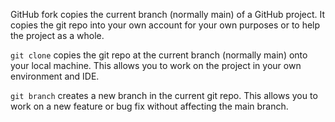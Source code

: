 GitHub fork copies the current branch (normally main) of a GitHub project. It copies the git repo into your own account for your own purposes or to help the project as a whole.

`git clone` copies the git repo at the current branch (normally main) onto your local machine. This allows you to work on the project in your own environment and IDE.

`git branch` creates a new branch in the current git repo. This allows you to work on a new feature or bug fix without affecting the main branch.
